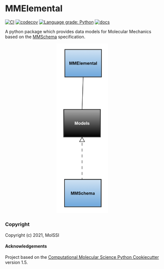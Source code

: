 MMElemental
==============================
[//]: # (Badges)
[![CI](https://github.com/MolSSI/MMElemental/actions/workflows/CI.yaml/badge.svg)](https://github.com/MolSSI/MMElemental/actions/workflows/CI.yaml)
[![codecov](https://codecov.io/gh/MolSSI/MMElemental/branch/master/graph/badge.svg)](https://codecov.io/gh/MolSSI/MMElemental/branch/master)
[![Language grade: Python](https://img.shields.io/lgtm/grade/python/g/MolSSI/MMElemental.svg?logo=lgtm&logoWidth=18)](https://lgtm.com/projects/g/MolSSI/MMElemental/context:python)
[![docs](https://github.com/MolSSI/mmelemental/actions/workflows/doc.yaml/badge.svg)](https://molssi.github.io/mmelemental)

A python package which provides data models for Molecular Mechanics based on the [MMSchema](https://mm-portal.netlify.app/mmschema) specification.

<p align="center">
<img src="mmelemental/data/imgs/mmelemental.png" width="170">
</p>

### Copyright
Copyright (c) 2021, MolSSI

#### Acknowledgements

Project based on the
[Computational Molecular Science Python Cookiecutter](https://github.com/molssi/cookiecutter-cms) version 1.5.
